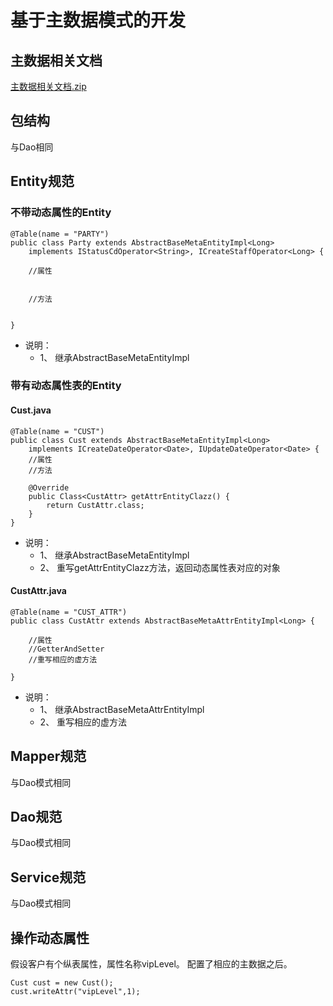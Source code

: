 # 基于主数据模式的开发

## 主数据相关文档

[主数据相关文档.zip](https://github.com/linzhiqiang0514/framework-core-manul/tree/1df45a1bb4a06a60b6ce0d46acfbf60aed11f254/.gitbook/assets/主数据相关文档.zip)

## 包结构

与Dao相同

## Entity规范

### 不带动态属性的Entity

```text
@Table(name = "PARTY")
public class Party extends AbstractBaseMetaEntityImpl<Long>
    implements IStatusCdOperator<String>, ICreateStaffOperator<Long> {

    //属性


    //方法


}
```

* 说明：
  * 1、 继承AbstractBaseMetaEntityImpl

### 带有动态属性表的Entity

#### Cust.java

```text
@Table(name = "CUST")
public class Cust extends AbstractBaseMetaEntityImpl<Long>
    implements ICreateDateOperator<Date>, IUpdateDateOperator<Date> {
    //属性
    //方法

    @Override
    public Class<CustAttr> getAttrEntityClazz() {
        return CustAttr.class;
    }
}
```

* 说明：
  * 1、 继承AbstractBaseMetaEntityImpl
  * 2、 重写getAttrEntityClazz方法，返回动态属性表对应的对象

#### CustAttr.java

```text
@Table(name = "CUST_ATTR")
public class CustAttr extends AbstractBaseMetaAttrEntityImpl<Long> {

    //属性
    //GetterAndSetter    
    //重写相应的虚方法

}
```

* 说明：
  * 1、 继承AbstractBaseMetaAttrEntityImpl
  * 2、 重写相应的虚方法

## Mapper规范

与Dao模式相同

## Dao规范

与Dao模式相同

## Service规范

与Dao模式相同

## 操作动态属性

假设客户有个纵表属性，属性名称vipLevel。 配置了相应的主数据之后。

```text
Cust cust = new Cust();
cust.writeAttr("vipLevel",1);
```

